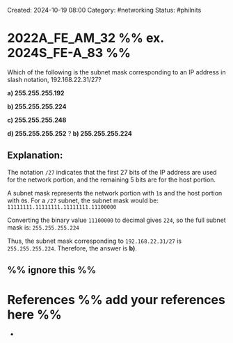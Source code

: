 Created: 2024-10-19 08:00
Category: #networking 
Status: #philnits


# 2022A_FE_AM_32 %% ex. 2024S_FE-A_83 %%

Which of the following is the subnet mask corresponding to an IP address in slash notation, 192.168.22.31/27?

**a) 255.255.255.192** 

**b) 255.255.255.224** 

**c) 255.255.255.248**

**d) 255.255.255.252**
? 
**b) 255.255.255.224** 

## **Explanation:**

The notation `/27` indicates that the first 27 bits of the IP address are used for the network portion, and the remaining 5 bits are for the host portion.

A subnet mask represents the network portion with `1`s and the host portion with `0`s. For a `/27` subnet, the subnet mask would be:
`11111111.11111111.11111111.11100000`

Converting the binary value `11100000` to decimal gives `224`, so the full subnet mask is:
`255.255.255.224`

Thus, the subnet mask corresponding to `192.168.22.31/27` is `255.255.255.224`. Therefore, the answer is **b)**.








%% ignore this %%
---









# References %% add your references here %%
- 